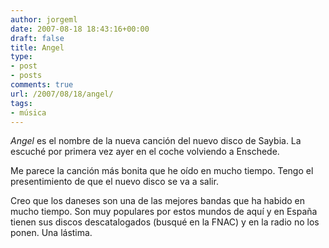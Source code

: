 ```yaml
---
author: jorgeml
date: 2007-08-18 18:43:16+00:00
draft: false
title: Angel
type: 
- post
- posts
comments: true
url: /2007/08/18/angel/
tags:
- música
---
```


_Angel_ es el nombre de la nueva canción del nuevo disco de Saybia. La escuché por primera vez ayer en el coche volviendo a Enschede.

Me parece la canción más bonita que he oído en mucho tiempo. Tengo el presentimiento de que el nuevo disco se va a salir.

Creo que los daneses son una de las mejores bandas que ha habido en mucho tiempo. Son muy populares por estos mundos de aquí y en España tienen sus discos descatalogados (busqué en la FNAC) y en la radio no los ponen. Una lástima.
